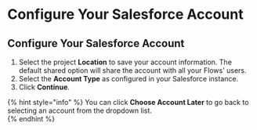# Configure Your Salesforce Account

## Configure Your Salesforce Account

1. Select the project **Location** to save your account information. The default shared option will share the account with all your Flows' users. 
2. Select the **Account Type** as configured in your Salesforce instance. 
3. Click **Continue**.

{% hint style="info" %}
You can click **Choose Account Later** to go back to selecting an account from the dropdown list.   
{% endhint %}



